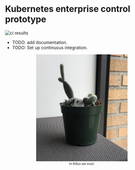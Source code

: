 # Kubernetes enterprise control prototype

![ci results]

* TODO: add documentation.
* TODO: Set up continuous integration.

<center style="font-family: Arial; font-size: 80%;"><img src="img/boqtus-k8us.jpg"><br><i>In K8us we trust.</i></center>

[ci results]: https://travis-ci.org/mdruskin/kubernetes-enterprise-control.svg?branch=master

